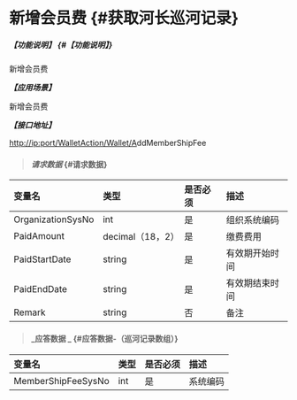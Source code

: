 # 新增会员费 {#获取河长巡河记录}

##### _【功能说明】_ {#【功能说明】}

新增会员费

_**【应用场景】**_

新增会员费

_**【接口地址】**_

[http://ip:port/WalletAction/Wallet/A](http://ip:port/HMQuery/PatrolRiver/GetPatrolRivers)ddMemberShipFee

> #### _请求数据_ {#请求数据}

| 变量名 | 类型 | 是否必须 | 描述 |
| :--- | :--- | :--- | :--- |
| OrganizationSysNo | int | 是 | 组织系统编码 |
| PaidAmount | decimal（18，2） | 是 | 缴费费用 |
| PaidStartDate | string | 是 | 有效期开始时间 |
| PaidEndDate | string | 是 | 有效期结束时间 |
| Remark | string | 否 | 备注 |

> #### _应答数据 _ {#应答数据-（巡河记录数组）}

| 变量名 | 类型 | 是否必须 | 描述 |
| :--- | :--- | :--- | :--- |
| MemberShipFeeSysNo | int | 是 | 系统编码 |



